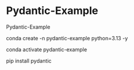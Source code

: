 # Pydantic-Example
Pydantic-Example

conda create -n pydantic-example python=3.13 -y


conda activate pydantic-example

pip install pydantic


